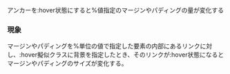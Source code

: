 アンカーを:hover状態にすると%値指定のマージンやパディングの量が変化する

### 現象

マージンやパディングを%単位の値で指定した要素の内部にあるリンクに対し、:hover擬似クラスに背景を指定したとき、そのリンクが:hover状態になるとマージンやパディングのサイズが変化する。
